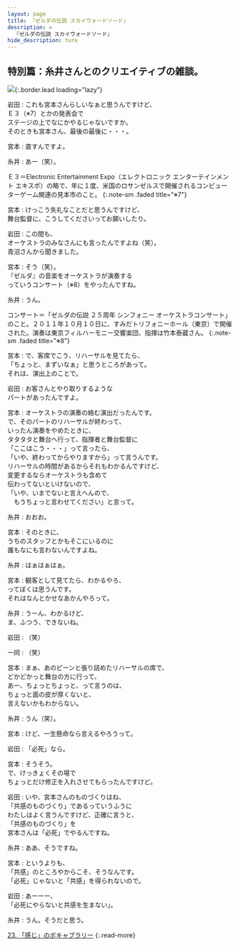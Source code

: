 ```yaml
---
layout: page
title: 『ゼルダの伝説 スカイウォードソード』
description: >
  『ゼルダの伝説 スカイウォードソード』
hide_description: ture
---
```


## 特別篇：糸井さんとのクリエイティブの雑談。

![](/interviews/jp/wii/souj/sp/img/mainvisual22.jpg){:.border.lead loading="lazy"}

岩田
: これも宮本さんらしいなぁと思うんですけど、<br>Ｅ３（※7）とかの発表会で<br>ステージの上でなにかやるじゃないですか。<br>そのときも宮本さん、最後の最後に・・・。

宮本
: 直すんですよ。

糸井
: あー（笑）。

Ｅ３＝Electronic Entertainment Expo（エレクトロニック エンターテインメント エキスポ）の略で、年に１度、米国のロサンゼルスで開催されるコンピューターゲーム関連の見本市のこと。
{:.note-sm .faded title="※7"}

宮本
: けっこう失礼なことだと思うんですけど、<br>舞台監督に、こうしてくださいってお願いしたり。

岩田
: この間も、<br>オーケストラのみなさんにも言ったんですよね（笑）。<br>青沼さんから聞きました。

宮本
: そう（笑）。<br>『ゼルダ』の音楽をオーケストラが演奏する<br>っていうコンサート（※8）をやったんですね。

糸井
: うん。

コンサート＝「ゼルダの伝説 ２５周年 シンフォニー オーケストラコンサート」のこと。２０１１年１０月１０日に、すみだトリフォニーホール（東京）で開催された。演奏は東京フィルハーモニー交響楽団、指揮は竹本泰蔵さん。
{:.note-sm .faded title="※8"}

宮本
: で、客席でこう、リハーサルを見てたら、<br>「ちょっと、まずいなぁ」と思うところがあって。<br>それは、演出上のことで。

岩田
: お客さんとやり取りするような<br>パートがあったんですよ。

宮本
: オーケストラの演奏の絡む演出だったんです。<br>で、そのパートのリハーサルが終わって、<br>いったん演奏をやめたときに、<br>タタタタと舞台へ行って、指揮者と舞台監督に<br>「ここはこう・・・」って言ったら、<br>「いや、終わってからやりますから」って言うんです。<br>リハーサルの時間があるからそれもわかるんですけど、<br>変更するならオーケストラも含めて<br>伝わってないといけないので、<br>「いや、いまでないと言えへんので、<br>　もうちょっと言わせてください」と言って。

糸井
: おおお。

宮本
: そのときに、<br>うちのスタッフとかもそこにいるのに<br>誰もなにも言わないんですよね。

糸井
: はぁはぁはぁ。

宮本
: 観客として見てたら、わかるやろ、<br>ってぼくは思うんです。<br>それはなんとかせなあかんやろって。

糸井
: うーん、わかるけど、<br>ま、ふつう、できないね。

岩田
: （笑）

一同
: （笑）

宮本
: まぁ、あのピーンと張り詰めたリハーサルの席で、<br>どかどかっと舞台の方に行って、<br>あー、ちょっとちょっと、って言うのは、<br>ちょっと面の皮が厚くないと、<br>言えないかもわからない。

糸井
: うん（笑）。

宮本
: けど、一生懸命なら言えるやろうって。

岩田
: 「必死」なら。

宮本
: そうそう。<br>で、けっきょくその場で<br>ちょっとだけ修正を入れさせてもらったんですけど。

岩田
: いや、宮本さんのものづくりはね、<br>「共感のものづくり」であるっていうふうに<br>わたしはよく言うんですけど、正確に言うと、<br>「共感のものづくり」を<br>宮本さんは「必死」でやるんですね。

糸井
: ああ、そうですね。

宮本
: というよりも、<br>「共感」のところやからこそ、そうなんです。<br>「必死」じゃないと「共感」を得られないので。

岩田
: あーーー、<br>「必死にやらないと共感を生まない」。

糸井
: うん。そうだと思う。

[23. 「感じ」のボキャブラリー](23.md)
{:.read-more}

